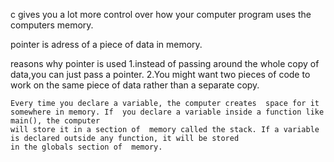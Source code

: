 c gives you a lot more control over how your computer program uses the computers memory.

pointer is adress of a piece of data in memory.

reasons why pointer is used
    1.instead of passing around the whole copy of data,you can just pass a pointer.
    2.You might want two pieces of code to work on the same 
    piece of data rather than a separate copy.

    Every time you declare a variable, the computer creates  space for it somewhere in memory. If  you declare a variable inside a function like main(), the computer 
    will store it in a section of  memory called the stack. If a variable is declared outside any function, it will be stored 
    in the globals section of  memory.